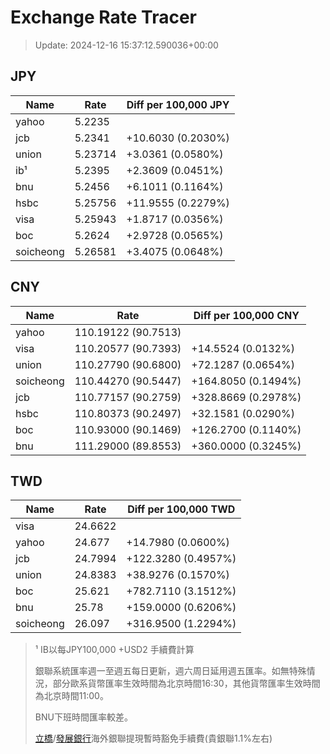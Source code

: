 # Exchange Rate Tracer

> Update: 2024-12-16 15:37:12.590036+00:00

## JPY

| Name      |    Rate | Diff per 100,000 JPY   |
|-----------|---------|------------------------|
| yahoo     | 5.2235  |                        |
| jcb       | 5.2341  | +10.6030 (0.2030%)     |
| union     | 5.23714 | +3.0361 (0.0580%)      |
| ib¹       | 5.2395  | +2.3609 (0.0451%)      |
| bnu       | 5.2456  | +6.1011 (0.1164%)      |
| hsbc      | 5.25756 | +11.9555 (0.2279%)     |
| visa      | 5.25943 | +1.8717 (0.0356%)      |
| boc       | 5.2624  | +2.9728 (0.0565%)      |
| soicheong | 5.26581 | +3.4075 (0.0648%)      |

## CNY

| Name      | Rate                | Diff per 100,000 CNY   |
|-----------|---------------------|------------------------|
| yahoo     | 110.19122	(90.7513) |                        |
| visa      | 110.20577	(90.7393) | +14.5524 (0.0132%)     |
| union     | 110.27790	(90.6800) | +72.1287 (0.0654%)     |
| soicheong | 110.44270	(90.5447) | +164.8050 (0.1494%)    |
| jcb       | 110.77157	(90.2759) | +328.8669 (0.2978%)    |
| hsbc      | 110.80373	(90.2497) | +32.1581 (0.0290%)     |
| boc       | 110.93000	(90.1469) | +126.2700 (0.1140%)    |
| bnu       | 111.29000	(89.8553) | +360.0000 (0.3245%)    |

## TWD

| Name      |    Rate | Diff per 100,000 TWD   |
|-----------|---------|------------------------|
| visa      | 24.6622 |                        |
| yahoo     | 24.677  | +14.7980 (0.0600%)     |
| jcb       | 24.7994 | +122.3280 (0.4957%)    |
| union     | 24.8383 | +38.9276 (0.1570%)     |
| boc       | 25.621  | +782.7110 (3.1512%)    |
| bnu       | 25.78   | +159.0000 (0.6206%)    |
| soicheong | 26.097  | +316.9500 (1.2294%)    |


> ¹ IB以每JPY100,000 +USD2 手續費計算
>
> 銀聯系統匯率週一至週五每日更新，週六周日延用週五匯率。如無特殊情況，部分歐系貨幣匯率生效時間為北京時間16:30，其他貨幣匯率生效時間為北京時間11:00。
>
> BNU下班時間匯率較差。
>
> [立橋](https://www.wlbank.com.mo/uploads/ueditor/file/20181211/1544536513900230.pdf)/[發展銀行](https://www.mdb.com.mo/Service_Charges_20230728.pdf)海外銀聯提現暫時豁免手續費(貴銀聯1.1%左右)

